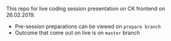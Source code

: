 This repo for live coding session presentation on CK frontend on 26.02.2019.

* Pre-session preparations can be viewed on `prepare branch`
* Outcome that come out on live is on `master` branch

